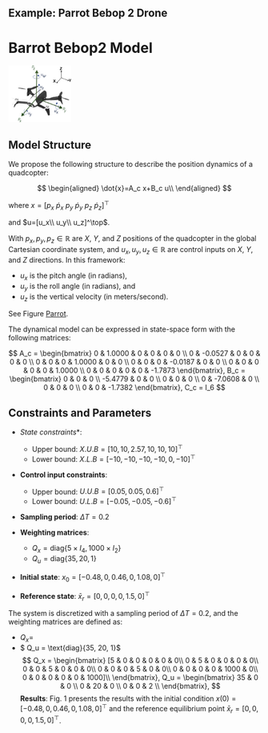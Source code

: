 ## Example: Parrot Bebop 2 Drone
# Barrot Bebop2 Model

<img src="Pics/Drone.png" alt="Welcome Image" style="width:25%;">

## Model Structure

We propose the following structure to describe the position dynamics of a quadcopter:

$$
\begin{aligned}
\dot{x}=A_c x+B_c u\\
\end{aligned}
$$

where $x=[p_x ~ \dot{p}_x ~ p_y ~ \dot{p}_y ~ p_z ~\dot{p}_z ]^\top$

and $u=[u_x\\ 
        u_y\\
        u_z]^\top$. 

With $p_x,p_y,p_z \in \mathbb{R}$ are $X$, $Y$, and $Z$ positions of the quadcopter in the global Cartesian coordinate system, and $u_x, u_y, u_z \in \mathbb{R}$ are control inputs on $X$, $Y$, and $Z$ directions. In this framework:
- $u_x$ is the pitch angle (in radians),
- $u_y$ is the roll angle (in radians), and
- $u_z$ is the vertical velocity (in meters/second).

See Figure [Parrot](#parrot).


The dynamical model can be expressed in state-space form with the following matrices:

$$
A_c = 
\begin{bmatrix}
0 & 1.0000 & 0 & 0 & 0 & 0 \\
0 & -0.0527 & 0 & 0 & 0 & 0 \\
0 & 0 & 0 & 1.0000 & 0 & 0 \\
0 & 0 & 0 & -0.0187 & 0 & 0 \\
0 & 0 & 0 & 0 & 0 & 1.0000 \\
0 & 0 & 0 & 0 & 0 & -1.7873
\end{bmatrix},
B_c =
\begin{bmatrix}
0 & 0 & 0 \\
-5.4779 & 0 & 0 \\
0 & 0 & 0 \\
0 & -7.0608 & 0 \\
0 & 0 & 0 \\
0 & 0 & -1.7382
\end{bmatrix}, C_c = I_6
$$

## Constraints and Parameters

- *State constraints**:  
  - Upper bound: $X.U.B = [10, 10, 2.57, 10, 10, 10]^\top$  
  - Lower bound: $X.L.B = [-10, -10, -10, -10, 0, -10]^\top$  

- **Control input constraints**:  
  - Upper bound: $U.U.B = [0.05, 0.05, 0.6]^\top$ 
  - Lower bound: $U.L.B = [-0.05, -0.05, -0.6]^\top$  

- **Sampling period**: $\Delta T = 0.2$

- **Weighting matrices**:  
  - $Q_x = \text{diag}\{5 \times I_4, 1000 \times I_2\}$  
  - $Q_u = \text{diag}\{35, 20, 1\}$

- **Initial state**: $x_0 = [-0.48, 0, 0.46, 0, 1.08, 0]^\top$  
- **Reference state**: $\bar{x}_r = [0, 0, 0, 0, 1.5, 0]^\top$


The system is discretized with a sampling period of $\Delta T = 0.2$, and the weighting matrices are defined as:  
- $Q_x =$  
- $ Q_u = \text{diag}\{35, 20, 1\}$
$$
Q_x = 
\begin{bmatrix}
 [5 & 0 & 0 & 0 & 0 & 0\\
  0 & 5 & 0 & 0 & 0 & 0\\
  0 & 0 & 5 & 0 & 0 & 0\\
  0 & 0 & 0 & 5 & 0 & 0\\
  0 & 0 & 0 & 0 & 1000 & 0\\
  0 & 0 & 0 & 0 & 0 & 1000]\\
\end{bmatrix},
Q_u =
\begin{bmatrix}
35 & 0 & 0 \\
0 & 20 & 0 \\
0 & 0 & 2 \\
\end{bmatrix}, 
$$
**Results**: Fig. 1 presents the results with the initial condition $x(0)=[-0.48, 0, 0.46, 0, 1.08, 0]^\top$ and the reference equilibrium point $\bar{x}_r = [0, 0, 0, 0, 1.5, 0]^\top$.


